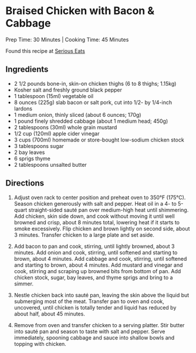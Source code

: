 # Braised Chicken with Bacon & Cabbage

Prep Time: 30 Minutes | Cooking Time: 45 Minutes

Found this recipe at [Serious Eats](https://www.seriouseats.com/recipes/2016/01/braised-chicken-thighs-cabbage-bacon-recipe.html)

## Ingredients

* 2 1/2 pounds bone-in, skin-on chicken thighs (6 to 8 thighs; 1.15kg)
* Kosher salt and freshly ground black pepper
* 1 tablespoon (15ml) vegetable oil
* 8 ounces (225g) slab bacon or salt pork, cut into 1/2- by 1/4-inch lardons
* 1 medium onion, thinly sliced (about 6 ounces; 170g)
* 1 pound finely shredded cabbage (about 1 medium head; 450g)
* 2 tablespoons (30ml) whole grain mustard
* 1/2 cup (120ml) apple cider vinegar
* 3 cups (700ml) homemade or store-bought low-sodium chicken stock
* 3 tablespoons sugar
* 2 bay leaves
* 6 sprigs thyme
* 2 tablespoons unsalted butter

## Directions

1. Adjust oven rack to center position and preheat oven to 350°F (175°C). Season chicken generously with salt and pepper. Heat oil in a 4- to 5-quart straight-sided sauté pan over medium-high heat until shimmering. Add chicken, skin side down, and cook without moving it until well browned and crisp, about 8 minutes total, lowering heat if it starts to smoke excessively. Flip chicken and brown lightly on second side, about 3 minutes. Transfer chicken to a large plate and set aside.

2. Add bacon to pan and cook, stirring, until lightly browned, about 3 minutes. Add onion and cook, stirring, until softened and starting to brown, about 4 minutes. Add cabbage and cook, stirring, until softened and starting to brown, about 4 minutes. Add mustard and vinegar and cook, stirring and scraping up browned bits from bottom of pan. Add chicken stock, sugar, bay leaves, and thyme sprigs and bring to a simmer.

3. Nestle chicken back into sauté pan, leaving the skin above the liquid but submerging most of the meat. Transfer pan to oven and cook, uncovered, until chicken is totally tender and liquid has reduced by about half, about 45 minutes.

4. Remove from oven and transfer chicken to a serving platter. Stir butter into sauté pan and season to taste with salt and pepper. Serve immediately, spooning cabbage and sauce into shallow bowls and topping with chicken.